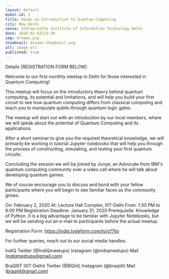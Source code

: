 ```yaml
---
layout: default
modal-id: 2
title: Hands-on Introduction to Quantum Computing
city: New Delhi
venue: Indraprastha Institute of Information Technology Delhi
date: 2020-02-02T13:30
img: dreams.png
thumbnail: dreams-thumbnail.png
alt: image-alt
published: true
---
```


Details
[REGISTRATION FORM BELOW]

Welcome to our first monthly meetup in Delhi for those interested in Quantum Computing!

This meetup will focus on the introductory theory behind quantum computing, its potential and limitations, and will help you build your first circuit to see how quantum computing differs from classical computing and teach you to manipulate qubits through quantum logic gates.

The meetup will start out with an introduction by our local members, where we will speak about the potential of Quantum Computing and its applications.

After a short seminar to give you the required theoretical knowledge, we will primarily be working in tutorial Jupyter notebooks that will help you through the process of constructing, simulating, and testing your first quantum circuits.

Concluding the session we will be joined by Junye, an Advocate from IBM's quantum computing community over a video call where he will talk about developing quantum games.

We of course encourage you to discuss and bond with your fellow participants where you will begin to see familiar faces as the community grows.

On: February 2, 2020
At: Lecture Hall Complex, IIIT-Delhi
From: 1:30 PM to 6:00 PM
Registration Deadline: January 31, 2020
Prerequisite: Knowledge of Python. It is a big advantage to be familiar with Jupyter Notebooks, but we will be sending out an e-mail to participants before the actual meetup.

Registration Form: https://indiq.typeform.com/to/cf7iIo

For further queries, reach out to our social media handles:

IndiQ
Twitter (@IndiQmeetups)
Instagram (@indiqmeetups)
Mail (indiqmeetups@gmail.com)

BraQIIIT (IIIT-Delhi)
Twitter (@BQiiit)
Instagram (@braqiiit)
Mail (braqiiit@gmail.com)